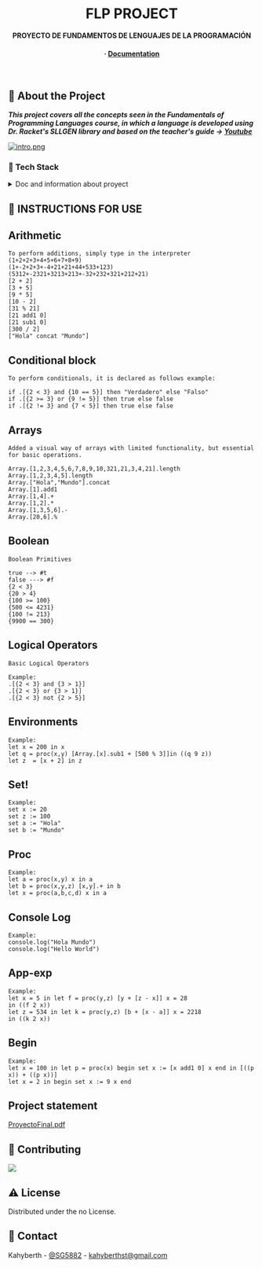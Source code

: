 <div align="center">

  

  <h1>FLP PROJECT</h1>
  
  <p>
    <b>PROYECTO DE FUNDAMENTOS DE LENGUAJES DE LA PROGRAMACIÓN</b>
  </p>

  

   
<h4>
  <span> · </span>
    <a href="https://docs.racket-lang.org/eopl/index.html">Documentation</a>
  </h4>
</div>

<br />

  

<!-- About the Project -->
## :star2: About the Project

***This project covers all the concepts seen in the Fundamentals of Programming Languages course, in which a language is developed using Dr. Racket's SLLGEN library and based on the teacher's guide -> [Youtube](https://www.youtube.com/watch?v=kI9sWhWVIMI&list=PLi3X2PHYk7zTmdZNBiAe0c5S_-gAjBGeC)***

 [![intro.png](https://i.postimg.cc/qvXhkCM9/intro.png)](https://postimg.cc/tsJCkJ65)



<!-- TechStack -->
### :space_invader: Tech Stack


<details>
<summary>Doc and information about proyect</summary>
  <ul>
    <li><a href="https://docs.racket-lang.org/eopl/index.html/">DOC RACKET</a></li>
    <li><a href="https://www.youtube.com/watch?v=kI9sWhWVIMI&list=PLi3X2PHYk7zTmdZNBiAe0c5S_-gAjBGeC">Course</a></li>
  </ul>
</details>



<!-- Usage -->
## :eyes: INSTRUCTIONS FOR USE

## Arithmetic
```
To perform additions, simply type in the interpreter
(1+2+2+3+4+5+6+7+8+9)
(1+-2+2+3+-4+21+21+44+533+123)
(5312+-2321+3213+213+-32+232+321+212+21)
[2 + 2]
[3 + 5]
[9 * 5]
[10 - 2]
[31 % 21]
[21 add1 0]
[21 sub1 0]
[300 / 2]
["Hola" concat "Mundo"]
```


## Conditional block
```
To perform conditionals, it is declared as follows example:

if .[{2 < 3} and {10 == 5}] then "Verdadero" else "Falso"
if .[{2 >= 3} or {9 != 5}] then true else false
if .[{2 != 3} and {7 < 5}] then true else false
```


## Arrays
```
Added a visual way of arrays with limited functionality, but essential for basic operations.

Array.[1,2,3,4,5,6,7,8,9,10,321,21,3,4,21].length
Array.[1,2,3,4,5].length
Array.["Hola","Mundo"].concat
Array.[1].add1
Array.[1,4].+
Array.[1,2].*
Array.[1,3,5,6].-
Array.[20,6].%
```


## Boolean
```
Boolean Primitives

true --> #t
false ---> #f
{2 < 3}
{20 > 4}
{100 >= 100}
{500 <= 4231}
{100 != 213}
{9900 == 300}
```


## Logical Operators
```
Basic Logical Operators

Example:
.[{2 < 3} and {3 > 1}]
.[{2 < 3} or {3 > 1}]
.[{2 < 3} not {2 > 5}]
```

## Environments
```
Example:
let x = 200 in x
let q = proc(x,y) [Array.[x].sub1 + [500 % 3]]in ((q 9 z))
let z  = [x + 2] in z
```

## Set!
```
Example:
set x := 20
set z := 100
set a := "Hola"
set b := "Mundo"
```

## Proc
```
Example:
let a = proc(x,y) x in a
let b = proc(x,y,z) [x,y].+ in b
let x = proc(a,b,c,d) x in a
```

## Console Log
```
Example:
console.log("Hola Mundo")
console.log("Hello World")
```


## App-exp
```
Example:
let x = 5 in let f = proc(y,z) [y + [z - x]] x = 28
in ((f 2 x))
let z = 534 in let k = proc(y,z) [b + [x - a]] x = 2218
in ((k 2 x))
```

## Begin
```
Example:
let x = 100 in let p = proc(x) begin set x := [x add1 0] x end in [((p x)) + ((p x))]
let x = 2 in begin set x := 9 x end
```

## Project statement

[ProyectoFinal.pdf](https://github.com/Kahyberth/FLP-PROYECT/files/10181414/ProyectoFinal.pdf)



<!-- Contributing -->
## :wave: Contributing

<a href="https://github.com/Kahyberthg/FLP-PROYECT/graphs/contributors">
  <img src="https://contrib.rocks/image?repo=Kahyberthg/FLP-PROYECT" />
</a>



<!-- License -->
## :warning: License

Distributed under the no License.


<!-- Contact -->
## :handshake: Contact

Kahyberth - [@SG5882](https://twitter.com/SG5882) - kahyberthst@gmail.com






